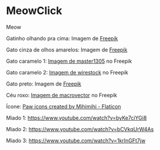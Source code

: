 # MeowClick
 Meow

Gatinho olhando pra cima: Imagem de <a href="https://br.freepik.com/fotos-gratis/gatinho-adoravel-com-parede-monocromatica-atras-dela_13863368.htm#page=4&query=cat&position=26&from_view=search&track=sph">Freepik</a>

Gato cinza de olhos amarelos: Imagem de <a href="https://br.freepik.com/psd-gratuitas/belo-retrato-de-gato-isolado_38310662.htm#page=2&query=cat&position=17&from_view=search&track=sph">Freepik</a>

Gato caramelo 1: <a href="https://br.freepik.com/fotos-gratis/gato-em-fundo-branco_10962144.htm#query=cat&position=28&from_view=search&track=sph?sign-up=google">Imagem de master1305</a> no Freepik

Gato caramelo 2: <a href="https://br.freepik.com/fotos-gratis/close-de-um-lindo-gatinho-domestico-ruivo-sentado-em-uma-superficie-branca_14195938.htm#page=3&query=cat&position=4&from_view=search&track=sph?log-in=google">Imagem de wirestock</a> no Freepik

Gato preto: Imagem de <a href="https://br.freepik.com/psd-gratuitas/belo-retrato-de-gato-isolado_38310705.htm#page=2&query=gato%20inteiro&position=29&from_view=search&track=robertav1_2_sidr">Freepik</a>

Céu roxo: <a href="https://br.freepik.com/vetores-gratis/fundo-roxo-do-ceu-nublado-com-grupo-de-cumulos-e-nuvens-cirros-ilustracao-plana-dos-desenhos-animados_16607919.htm#query=lofi&position=9&from_view=search&track=sph">Imagem de macrovector</a> no Freepik

Ícone: <a href="https://www.flaticon.com/free-icons/paw" title="paw icons">Paw icons created by Mihimihi - Flaticon</a>

Miado 1: https://www.youtube.com/watch?v=byKe7ciYGi8

Miado 2: https://www.youtube.com/watch?v=bCVkqUrW4As

Miado 3: https://www.youtube.com/watch?v=1krInGFt7jw

